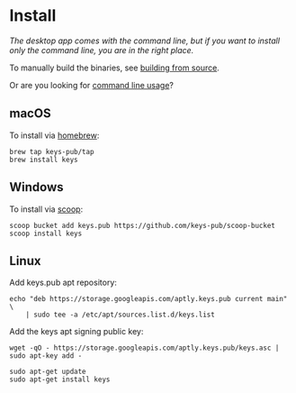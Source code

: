 # Install

_The desktop app comes with the command line, but if you want to install only the command line, you are in the right place._

To manually build the binaries, see [building from source](building.md).

Or are you looking for [command line usage](/docs/cli-index.md)?

## macOS

To install via [homebrew](https://brew.sh/):

```shell
brew tap keys-pub/tap
brew install keys
```

## Windows

To install via [scoop](https://scoop.sh/):

```shell
scoop bucket add keys.pub https://github.com/keys-pub/scoop-bucket
scoop install keys
```

## Linux

Add keys.pub apt repository:

```shell
echo "deb https://storage.googleapis.com/aptly.keys.pub current main" \
    | sudo tee -a /etc/apt/sources.list.d/keys.list
```

Add the keys apt signing public key:

```shell
wget -qO - https://storage.googleapis.com/aptly.keys.pub/keys.asc | sudo apt-key add -
```

```shell
sudo apt-get update
sudo apt-get install keys
```
